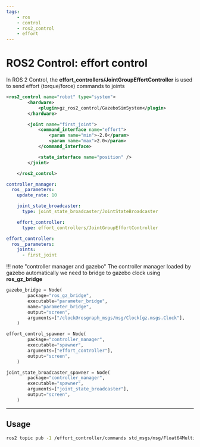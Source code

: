 ```yaml
---
tags:
    - ros
    - control
    - ros2_control
    - effort
---
```


# ROS2 Control: effort control

In ROS 2 Control, the **effort_controllers/JointGroupEffortController** is used to send effort (torque/force) commands to joints


```xml title="ros2_control urdf"
<ros2_control name="robot" type="system">
        <hardware>
            <plugin>gz_ros2_control/GazeboSimSystem</plugin>
        </hardware>

        <joint name="first_joint">
            <command_interface name="effort">
                <param name="min">-2.0</param>
                <param name="max">2.0</param>
            </command_interface>

            <state_interface name="position" />
        </joint>

    </ros2_control>
```

```yaml title="controllers.yaml"
controller_manager:
  ros__parameters:
    update_rate: 10

    joint_state_broadcaster:
      type: joint_state_broadcaster/JointStateBroadcaster

    effort_controller:
      type: effort_controllers/JointGroupEffortController

effort_controller:
  ros__parameters:
    joints:
      - first_joint

```

!!! note "controller manager and gazebo"
    The controller manager loaded by gazebo automatically
    we need to bridge to gazebo clock using **ros_gz_bridge**
     

```python title="clock bridge"
gazebo_bridge = Node(
        package="ros_gz_bridge",
        executable="parameter_bridge",
        name="parameter_bridge",
        output="screen",
        arguments=["/clock@rosgraph_msgs/msg/Clock[gz.msgs.Clock"],
    )
```

```python title="load controller"
effort_control_spawner = Node(
        package="controller_manager",
        executable="spawner",
        arguments=["effort_controller"],
        output="screen",
    )

joint_state_broadcaster_spawner = Node(
        package="controller_manager",
        executable="spawner",
        arguments=["joint_state_broadcaster"],
        output="screen",
    )

```

---

## Usage

```bash
ros2 topic pub -1 /effort_controller/commands std_msgs/msg/Float64MultiArray "{ data: [-2.0] }"
```